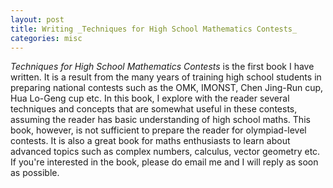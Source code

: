 ```yaml
---
layout: post
title: Writing _Techniques for High School Mathematics Contests_
categories: misc
---
```


_Techniques for High School Mathematics Contests_ is the first book I have written. It is a result from the many years of training high school students in preparing national contests such as the OMK, IMONST, Chen Jing-Run cup, Hua Lo-Geng cup etc. In this book, I explore with the reader several techniques and concepts that are somewhat useful in these contests, assuming the reader has basic understanding of high school maths. This book, however, is not sufficient to prepare the reader for olympiad-level contests. It is also a great book for maths enthusiasts to learn about advanced topics such as complex numbers, calculus, vector geometry etc. If you're interested in the book, please do email me and I will reply as soon as possible.
